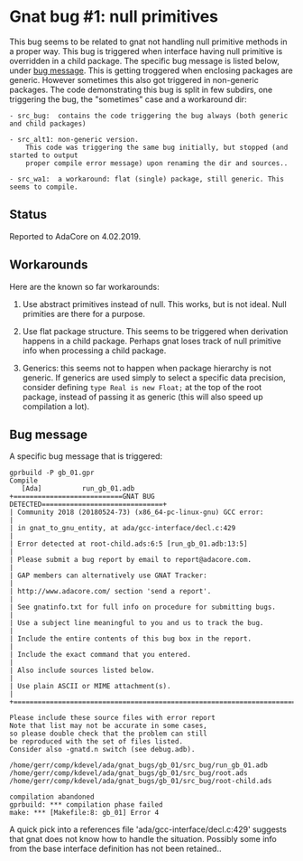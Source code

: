 # Gnat bug #1: null primitives
This bug seems to be related to gnat not handling null primitive methods in a proper way.
This bug is triggered when interface having null primitive is overridden in a child package.
The specific bug message is listed below, under [bug message](#Bug-message).
This is getting troggered when enclosing packages are generic. However sometimes this also 
got triggered in non-generic packages. The code demonstrating this bug is split in few subdirs,
one triggering the bug, the "sometimes" case and a workaround dir:

    - src_bug:  contains the code triggering the bug always (both generic and child packages)
    
    - src_alt1: non-generic version. 
        This code was triggering the same bug initially, but stopped (and started to output 
        proper compile error message) upon renaming the dir and sources..
        
    - src_wa1:  a workaround: flat (single) package, still generic. This seems to compile.


## Status
Reported to AdaCore on 4.02.2019.

## Workarounds
Here are the known so far workarounds:
1. Use abstract primitives instead of null. This works, but is not ideal. Null primities are there for a purpose.

2. Use flat package structure. This seems to be triggered when derivation happens in a child package. Perhaps gnat loses track of null primitive info when processing a child package.

3. Generics: this seems not to happen when package hierarchy is not generic. If generics are used simply to select a specific data precision, consider defining `type Real is new Float;` at the top of the root package, instead of passing it as generic (this will also speed up compilation a lot). 

## Bug message
A specific bug message that is triggered:
```
gprbuild -P gb_01.gpr
Compile
   [Ada]          run_gb_01.adb
+===========================GNAT BUG DETECTED==============================+
| Community 2018 (20180524-73) (x86_64-pc-linux-gnu) GCC error:            |
| in gnat_to_gnu_entity, at ada/gcc-interface/decl.c:429                   |
| Error detected at root-child.ads:6:5 [run_gb_01.adb:13:5]                |
| Please submit a bug report by email to report@adacore.com.               |
| GAP members can alternatively use GNAT Tracker:                          |
| http://www.adacore.com/ section 'send a report'.                         |
| See gnatinfo.txt for full info on procedure for submitting bugs.         |
| Use a subject line meaningful to you and us to track the bug.            |
| Include the entire contents of this bug box in the report.               |
| Include the exact command that you entered.                              |
| Also include sources listed below.                                       |
| Use plain ASCII or MIME attachment(s).                                   |
+==========================================================================+

Please include these source files with error report
Note that list may not be accurate in some cases,
so please double check that the problem can still
be reproduced with the set of files listed.
Consider also -gnatd.n switch (see debug.adb).

/home/gerr/comp/kdevel/ada/gnat_bugs/gb_01/src_bug/run_gb_01.adb
/home/gerr/comp/kdevel/ada/gnat_bugs/gb_01/src_bug/root.ads
/home/gerr/comp/kdevel/ada/gnat_bugs/gb_01/src_bug/root-child.ads

compilation abandoned
gprbuild: *** compilation phase failed
make: *** [Makefile:8: gb_01] Error 4
```

A quick pick into a references file 'ada/gcc-interface/decl.c:429' suggests that gnat does not know how to handle the situation. Possibly some info from the base interface definition has not been retained..
